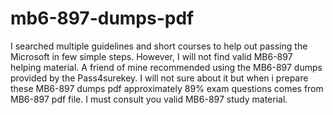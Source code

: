 # mb6-897-dumps-pdf
I searched multiple guidelines and short courses to help out passing the Microsoft in few simple steps. However, I will not find valid MB6-897 helping material. A friend of mine recommended using the MB6-897 dumps provided by the Pass4surekey. I will not sure about it but when i prepare these MB6-897 dumps pdf approximately 89% exam questions comes from MB6-897 pdf file. I must consult you valid MB6-897 study material.
